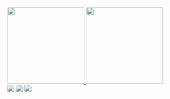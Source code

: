 <div>
  <a href="https://github.com/GustavoAb10">
  <img height="180em" src="https://github-readme-stats.vercel.app/api?username=GustavoAb10&show_icons=true&theme=dark&include_all_commits=true&count_private=true"/>
  <img height="180em" src="https://github-readme-stats.vercel.app/api/top-langs/?username=GustavoAb10&layout=compact&langs_count=7&theme=dark"/>
</div>
  
 
  <div> 
  <a href="https://www.instagram.com/guhstavo_alves/?hl=pt-br" target="_blank"><img src="https://img.shields.io/badge/-Instagram-%23E4405F?style=for-the-badge&logo=instagram&logoColor=white" target="_blank"></a>
  <a href = "mailto:GustavoAlves11235@gmail.com"><img src="https://img.shields.io/badge/-Gmail-%23333?style=for-the-badge&logo=gmail&logoColor=white" target="_blank"></a>
  <a href="https://www.linkedin.com/in/gustavo-alves-de-lima-557629181/" target="_blank"><img src="https://img.shields.io/badge/-LinkedIn-%230077B5?style=for-the-badge&logo=linkedin&logoColor=white" target="_blank"></a>
    
    

